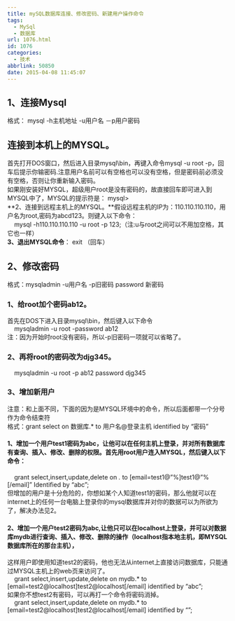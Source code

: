 ```yaml
---
title: mySQL数据库连接、修改密码、新建用户操作命令
tags:
  - MySql
  - 数据库
url: 1076.html
id: 1076
categories:
  - 技术
abbrlink: 50850
date: 2015-04-08 11:45:07
---
```


1、连接Mysql
---------

格式： mysql -h主机地址 -u用户名 －p用户密码  

连接到本机上的MYSQL。
-------------

  

首先打开DOS窗口，然后进入目录mysql\\bin，再键入命令mysql -u root -p，回车后提示你输密码.注意用户名前可以有空格也可以没有空格，但是密码前必须没有空格，否则让你重新输入密码。  
如果刚安装好MYSQL，超级用户root是没有密码的，故直接回车即可进入到MYSQL中了，MYSQL的提示符是： mysql>  
**2、连接到远程主机上的MYSQL。**假设远程主机的IP为：110.110.110.110，用户名为root,密码为abcd123。则键入以下命令：  
    mysql -h110.110.110.110 -u root -p 123;（注:u与root之间可以不用加空格，其它也一样）  
**3、退出MYSQL命令**： exit （回车）

2、修改密码
------

格式：mysqladmin -u用户名 -p旧密码 password 新密码  

### **1、给root加个密码ab12。**

  

首先在DOS下进入目录mysql\\bin，然后键入以下命令  
    mysqladmin -u root -password ab12  
注：因为开始时root没有密码，所以-p旧密码一项就可以省略了。  

### 2、再将root的密码改为djg345。

  
    mysqladmin -u root -p ab12 password djg345

### 3、增加新用户

注意：和上面不同，下面的因为是MYSQL环境中的命令，所以后面都带一个分号作为命令结束符  
格式：grant select on 数据库.* to 用户名@登录主机 identified by “密码”  

#### 1、增加一个用户test1密码为abc，让他可以在任何主机上登录，并对所有数据库有查询、插入、修改、删除的权限。首先用root用户连入MYSQL，然后键入以下命令：

  
    grant select,insert,update,delete on *.* to \[email=test1@”%\]test1@”%\[/email\]” Identified by “abc”;  
但增加的用户是十分危险的，你想如某个人知道test1的密码，那么他就可以在internet上的任何一台电脑上登录你的mysql数据库并对你的数据可以为所欲为了，解决办法见2。  

#### **2、增加一个用户test2密码为abc,让他只可以在localhost上登录，并可以对数据库mydb进行查询、插入、修改、删除的操作（localhost指本地主机，即MYSQL数据库所在的那台主机）**，

这样用户即使用知道test2的密码，他也无法从internet上直接访问数据库，只能通过MYSQL主机上的web页来访问了。  
    grant select,insert,update,delete on mydb.* to \[email=test2@localhost\]test2@localhost\[/email\] identified by “abc”;  
如果你不想test2有密码，可以再打一个命令将密码消掉。  
    grant select,insert,update,delete on mydb.* to \[email=test2@localhost\]test2@localhost\[/email\] identified by “”;